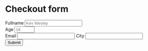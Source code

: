 <!DOCTYPE html>
<html lang="en">
<head>
    <meta charset="UTF-8">
    <meta name="viewport" content="width=device-width, initial-scale=1.0">
    <title>Document</title>
</head>
<body>
    <h1>Checkout form</h1>
    <form action="" id="checkout-form">
        <label for="">Fullname</label>
        <input type="text" name="fullname" id="fullname" placeholder="Kev Wesley">
        <br>
        <label for="">Age</label>
        <input type="number" name="age" id="age" placeholder="18" min="1" max="100">
        <br>
        <label for="email">Email</label>
        <input type="email"  name="email" id="email">
        <label for="">City</label>
        <input type="text" name="city" id="city">
        <br>
        <button id="submit">Submit</button>
    </form>
    <script src="index.js" ></script>
</body>
</html>
